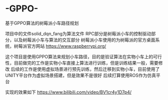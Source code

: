 # -GPPO-
基于GPPO算法的树莓派小车路径规划

项目中的文件solid_dqn_fang为算法文件
RPC部分是树莓派小车的控制驱动部分，以及树莓派小车与算法的交互部分
树莓派小车使用的为树莓派的官方桌面系统，树莓派官方网站
https://www.raspberrypi.org/

这个项目是使用GPPO算法来规划小车路径，目的是验证算法在实物小车上的可行性，目前做完的工作是实物小车直接上算法进行训练，但是训练结果一般，需要修改
后续的工作是使用虚拟场景进行预先训练，然后迁移到实物小车，目前使用了UNITY平台作为虚拟场景搭建，但是效果不是很好
后续打算使用ROS作为仿真平台

实现的效果如下
https://www.bilibili.com/video/BV1cr4y1D7p4/

